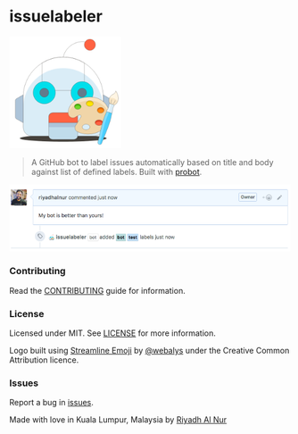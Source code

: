 # issuelabeler  

<img src="/assets/issuelabeler-logo.png" width="200" height="200">

> A GitHub bot to label issues automatically based on title and body against list of defined labels. Built with [probot](https://github.com/probot/probot).  

![Screenshot](assets/screenshot.png)  

### Contributing  
Read the [CONTRIBUTING](CONTRIBUTING.md) guide for information.  

### License  
Licensed under MIT. See [LICENSE](LICENSE) for more information.  

Logo built using [Streamline Emoji](http://emoji.streamlineicons.com) by [@webalys](https://twitter.com/webalys) under the Creative Common Attribution licence.  

### Issues  
Report a bug in [issues](https://github.com/riyadhalnur/npm-modules-sync/issues).   

Made with love in Kuala Lumpur, Malaysia by [Riyadh Al Nur](https://verticalaxisbd.com)  
